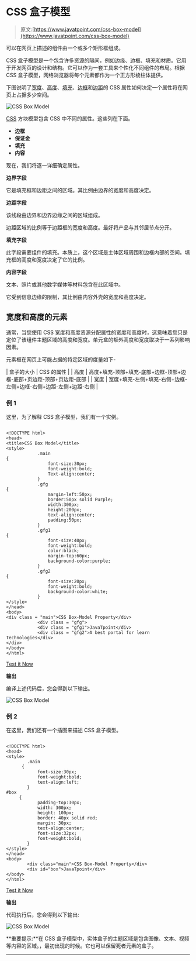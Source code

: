 # CSS 盒子模型

> 原文:[https://www.javatpoint.com/css-box-model](https://www.javatpoint.com/css-box-model)

可以在网页上描述的组件由一个或多个矩形框组成。

CSS 盒子模型是一个包含许多资源的隔间，例如边缘、边框、填充和材质。它用于开发网页的设计和结构。它可以作为一套工具来个性化不同组件的布局。根据 CSS 盒子模型，网络浏览器将每个元素都作为一个正方形棱柱体提供。

下图说明了[宽度](https://www.javatpoint.com/css-width)、[高度](https://www.javatpoint.com/css-height-property)、[填充](https://www.javatpoint.com/css-padding)、[边框](https://www.javatpoint.com/css-border)和[边距](https://www.javatpoint.com/css-margin)的 CSS 属性如何决定一个属性将在网页上占据多少空间。

![CSS Box Model](../Images/e7d7df516d4e08d6ba5b1e9d32c55475.png)

[CSS](https://www.javatpoint.com/css-tutorial) 方块模型包含 CSS 中不同的属性。这些列在下面。

*   **边框**
*   **保证金**
*   **填充**
*   **内容**

现在，我们将逐一详细确定属性。

**边界字段**

它是填充框和边距之间的区域。其比例由边界的宽度和高度决定。

**边距字段**

该线段由边界和边界边缘之间的区域组成。

边距区域的比例等于边距框的宽度和高度。最好将产品与其邻居节点分开。

**填充字段**

此字段需要组件的填充。本质上，这个区域是主体区域周围和边框内部的空间。填充框的高度和宽度决定了它的比例。

**内容字段**

文本、照片或其他数字媒体等材料包含在此区域中。

它受到信息边缘的限制，其比例由内容外壳的宽度和高度决定。

## 宽度和高度的元素

通常，当您使用 CSS 宽度和高度资源分配属性的宽度和高度时，这意味着您只是定位了该组件主题区域的高度和宽度。单元盒的额外高度和宽度取决于一系列影响因素。

元素框在网页上可能占据的特定区域的度量如下-

| 盒子的大小 | CSS 的属性 |
| 高度 | 高度+填充-顶部+填充-底部+边框-顶部+边框-底部+页边距-顶部+页边距-底部 |
| 宽度 | 宽度+填充-左侧+填充-右侧+边框-左侧+边框-右侧+边距-左侧+边距-右侧 |

### 例 1

这里，为了解释 CSS 盒子模型，我们有一个实例。

```

<!DOCTYPE html> 
<head> 
<title>CSS Box Model</title> 
<style> 
            .main 
{ 
                font-size:30px; 
                font-weight:bold; 
                Text-align:center; 
            } 
            .gfg 
{ 
                margin-left:50px; 
                border:50px solid Purple; 
                width:300px; 
                height:200px; 
                text-align:center; 
                padding:50px; 
            } 
            .gfg1 
{ 
                font-size:40px; 
                font-weight:bold; 
                color:black; 
                margin-top:60px; 
                background-color:purple; 
            } 
            .gfg2 
{ 
                font-size:20px; 
                font-weight:bold; 
                background-color:white; 
            } 
</style> 
</head> 
<body> 
<div class = "main">CSS Box-Model Property</div> 
        	<div class = "gfg"> 
            <div class = "gfg1">JavaTpoint</div> 
            <div class = "gfg2">A best portal for learn Technologies</div> 
</div> 
</body> 
</html>

```

[Test it Now](https://www.javatpoint.com/oprweb/test.jsp?filename=css-box-model1)

**输出**

编译上述代码后，您会得到以下输出。

![CSS Box Model](../Images/fc26fe396c6f795a2ff3b0266bfa1a96.png)

### 例 2

在这里，我们还有一个插图来描述 CSS 盒子模型。

```

<!DOCTYPE html> 
<head> 
<style> 
        .main
      { 
            font-size:30px; 
            font-weight:bold; 
            text-align:left; 
        } 
#box 
     { 
            padding-top:30px; 
            width: 300px; 
            height: 100px; 
            border: 40px solid red; 
            margin: 30px; 
            text-align:center; 
            font-size:32px; 
            font-weight:bold; 
        } 
</style> 
</head>       
<body> 
        <div class="main">CSS Box-Model Property</div> 
        <div id="box">JavaTpoint</div> 
</body> 
</html>

```

[Test it Now](https://www.javatpoint.com/oprweb/test.jsp?filename=css-box-model2)

**输出**

代码执行后，您会得到以下输出:

![CSS Box Model](../Images/35d23dd047dde8c2a2d7566e749d947e.png)

**重要提示:**在 CSS 盒子模型中，实体盒子的主题区域是包含图像、文本、视频等内容的区域。，最初出现的时候。它也可以保留死者元素的盒子。

* * *